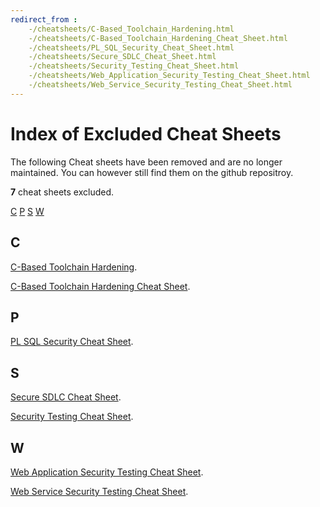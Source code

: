 ```yaml
---
redirect_from :
    -/cheatsheets/C-Based_Toolchain_Hardening.html
    -/cheatsheets/C-Based_Toolchain_Hardening_Cheat_Sheet.html
    -/cheatsheets/PL_SQL_Security_Cheat_Sheet.html
    -/cheatsheets/Secure_SDLC_Cheat_Sheet.html
    -/cheatsheets/Security_Testing_Cheat_Sheet.html
    -/cheatsheets/Web_Application_Security_Testing_Cheat_Sheet.html
    -/cheatsheets/Web_Service_Security_Testing_Cheat_Sheet.html
---
```

# Index of Excluded Cheat Sheets

The following Cheat sheets have been removed and are no longer maintained. You can however still find them on the github repositroy.

**7** cheat sheets excluded.

[C](Excluded.md#c) [P](Excluded.md#p) [S](Excluded.md#s) [W](Excluded.md#w) 

## C

[C-Based Toolchain Hardening](https://github.com/OWASP/CheatSheetSeries/tree/master/cheatsheets_excluded/C-Based_Toolchain_Hardening.md).

[C-Based Toolchain Hardening Cheat Sheet](https://github.com/OWASP/CheatSheetSeries/tree/master/cheatsheets_excluded/C-Based_Toolchain_Hardening_Cheat_Sheet.md).


## P

[PL SQL Security Cheat Sheet](https://github.com/OWASP/CheatSheetSeries/tree/master/cheatsheets_excluded/PL_SQL_Security_Cheat_Sheet.md).


## S

[Secure SDLC Cheat Sheet](https://github.com/OWASP/CheatSheetSeries/tree/master/cheatsheets_excluded/Secure_SDLC_Cheat_Sheet.md).

[Security Testing Cheat Sheet](https://github.com/OWASP/CheatSheetSeries/tree/master/cheatsheets_excluded/Security_Testing_Cheat_Sheet.md).


## W

[Web Application Security Testing Cheat Sheet](https://github.com/OWASP/CheatSheetSeries/tree/master/cheatsheets_excluded/Web_Application_Security_Testing_Cheat_Sheet.md).

[Web Service Security Testing Cheat Sheet](https://github.com/OWASP/CheatSheetSeries/tree/master/cheatsheets_excluded/Web_Service_Security_Testing_Cheat_Sheet.md).

